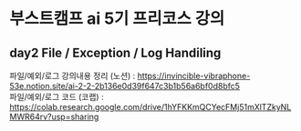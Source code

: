 # 부스트캠프 ai 5기 프리코스 강의
## day2 File / Exception / Log Handiling
파일/예외/로그 강의내용 정리 (노션) : <https://invincible-vibraphone-53e.notion.site/ai-2-2-2b136e0d39f647c3b1b56a6bf0d8bfc5>   
파일/예외/로그 코드 (코랩) : <https://colab.research.google.com/drive/1hYFKKmQCYecFMj51mXlTZkyNLMWR64rv?usp=sharing>